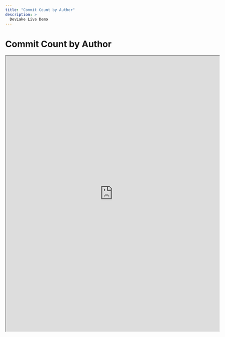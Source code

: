 ```yaml
---
title: "Commit Count by Author"
description: >
  DevLake Live Demo
---
```


# Commit Count by Author
<iframe src="https://grafana-lake.demo.devlake.io/d/F0iYknc7z/demo-commit-count-by-author?orgId=1&from=now-6M&to=now" width="135%" height="880px"></iframe>
